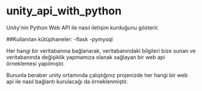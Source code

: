 # unity_api_with_python
Unity'nin Python Web API ile nasıl iletişim kurduğunu gösterir.

##Kullanılan kütüphaneler:
-flask
-pymysql


Her hangi bir veritabanına bağlanarak, veritabanındaki bilgileri bize sunan ve veritabanında değişiklik yapmamıza olanak sağlayan bir web api örneklemesi yapılmıştır.

Bununla beraber unity ortamında çalıştığınız projenizde her hangi bir web api ile nasıl bağlantı kurulacağı da örneklenmiştir.

